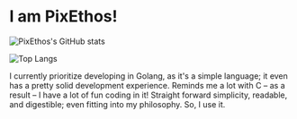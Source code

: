 # I am PixEthos!

![PixEthos's GitHub stats](https://github-readme-stats.vercel.app/api?username=PixEthos&show_icons=true&theme=default)

![Top Langs](https://github-readme-stats.vercel.app/api/top-langs/?username=PixEthos&layout=donut-vertical)

I currently prioritize developing in Golang, as it's a simple language; it even has a pretty solid development experience. Reminds me a lot with C – as a result – I have a lot of fun coding in it! Straight forward simplicity, readable, and digestible; even fitting into my philosophy. So, I use it. 
